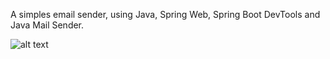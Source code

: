 A simples email sender, using Java, Spring Web, Spring Boot DevTools and Java Mail Sender.

![alt text]([hthttps://github.com/avitorvilela/spring-email-sender/blob/main/Images/mail-trap.jpg?raw=true)
